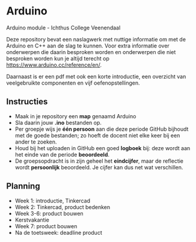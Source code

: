 # Arduino
Arduino module - Ichthus College Veenendaal

Deze repository bevat een naslagwerk met nuttige informatie om met de Arduino en C++ aan de slag te kunnen. Voor extra informatie over onderwerpen die daarin besproken worden en onderwerpen die niet besproken worden kun je altijd terecht op https://www.arduino.cc/reference/en/.

Daarnaast is er een pdf met ook een korte introductie, een overzicht van veelgebruikte componenten en vijf oefenopstellingen.

## Instructies
- Maak in je repository een **map** genaamd Arduino
- Sla daarin jouw **.ino** bestanden op.
- Per groepje wijs je **één persoon** aan die deze periode GitHub bijhoudt met de goede bestanden; zo hoeft de docent niet elke keer bij een ander te zoeken.
- Houd bij het uploaden in GitHub een goed **logboek** bij: deze wordt aan het einde van de periode **beoordeeld**.
- De groepsopdracht is in zijn geheel het **eindcijfer**, maar de reflectie wordt **persoonlijk** beoordeeld. Je cijfer kan dus net wat verschillen.

## Planning
- Week 1: introductie, Tinkercad
- Week 2: Tinkercad, product bedenken
- Week 3-6: product bouwen
- Kerstvakantie
- Week 7: product bouwen
- Na de toetsweek: deadline product
